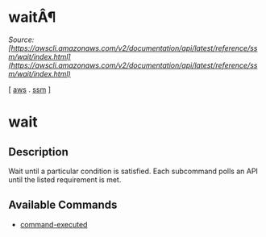 # waitÂ¶

*Source: [https://awscli.amazonaws.com/v2/documentation/api/latest/reference/ssm/wait/index.html](https://awscli.amazonaws.com/v2/documentation/api/latest/reference/ssm/wait/index.html)*

[ [aws](https://awscli.amazonaws.com/v2/documentation/api/latest/reference/index.html#cli-aws) . [ssm](https://awscli.amazonaws.com/v2/documentation/api/latest/reference/ssm/index.html#cli-aws-ssm) ]

# wait

## Description

Wait until a particular condition is satisfied. Each subcommand polls an API until the listed requirement is met.

## Available Commands

- [command-executed](https://awscli.amazonaws.com/v2/documentation/api/latest/reference/ssm/wait/command-executed.html)